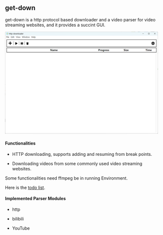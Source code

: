 ## get-down

get-down is a http protocol based downloader and a video parser for video streaming websites, and it provides a succint GUI.

![GUI](./resources/GUI.png)

#### Functionalities

- HTTP downloading, supports adding and resuming from break points.

- Downloading videos from some commonly used video streaming websites.

Some functionalities need ffmpeg be in running Environment.

Here is the [todo list](./docs/todo.md).

#### Implemented Parser Modules

- http

- bilibili

- YouTube



